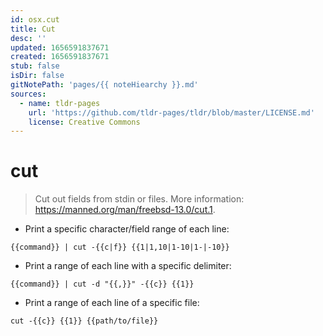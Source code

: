 ```yaml
---
id: osx.cut
title: Cut
desc: ''
updated: 1656591837671
created: 1656591837671
stub: false
isDir: false
gitNotePath: 'pages/{{ noteHiearchy }}.md'
sources:
  - name: tldr-pages
    url: 'https://github.com/tldr-pages/tldr/blob/master/LICENSE.md'
    license: Creative Commons
---
```

# cut

> Cut out fields from stdin or files.
> More information: <https://manned.org/man/freebsd-13.0/cut.1>.

- Print a specific character/field range of each line:

`{{command}} | cut -{{c|f}} {{1|1,10|1-10|1-|-10}}`

- Print a range of each line with a specific delimiter:

`{{command}} | cut -d "{{,}}" -{{c}} {{1}}`

- Print a range of each line of a specific file:

`cut -{{c}} {{1}} {{path/to/file}}`

